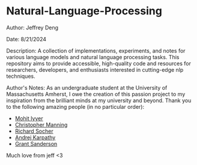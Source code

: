 # Natural-Language-Processing
Author: Jeffrey Deng

Date: 8/21/2024

Description: A collection of implementations, experiments, and notes for various language models and natural language processing tasks. This repository aims to provide accessible, high-quality code and resources for researchers, developers, and enthusiasts interested in cutting-edge nlp techniques.

Author's Notes: As an undergraduate student at the University of Massachusetts Amherst, I owe the creation of this passion project to my inspiration from the brilliant minds at my university and beyond. Thank you to the following amazing people (in no particular order):
+ [Mohit Iyyer](https://people.cs.umass.edu/~miyyer/)
+ [Christopher Manning](https://nlp.stanford.edu/~manning/)
+ [Richard Socher](https://www.socher.org/)
+ [Andrej Karpathy](https://karpathy.ai/)
+ [Grant Sanderson](https://www.youtube.com/@3blue1brown)

Much love from jeff <3